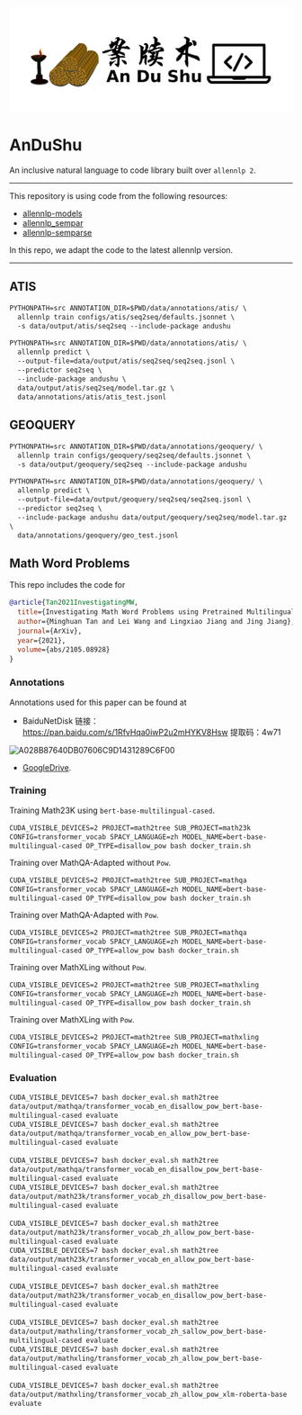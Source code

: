 ![AuDuShu](logo.png)

AnDuShu
==============

An inclusive natural language to code library built over ``allennlp 2``.

---------------------------------

This repository is using code from the following resources:
* [allennlp-models](https://github.com/allenai/allennlp-models)
* [allennlp_sempar](https://github.com/jbkjr/allennlp_sempar)
* [allennlp-semparse](https://github.com/allenai/allennlp-semparse)

In this repo, we adapt the code to the latest allennlp version.

----------------------------------

ATIS
----

```shell
PYTHONPATH=src ANNOTATION_DIR=$PWD/data/annotations/atis/ \
  allennlp train configs/atis/seq2seq/defaults.jsonnet \
  -s data/output/atis/seq2seq --include-package andushu
```

```shell
PYTHONPATH=src ANNOTATION_DIR=$PWD/data/annotations/atis/ \
  allennlp predict \
  --output-file=data/output/atis/seq2seq/seq2seq.jsonl \
  --predictor seq2seq \
  --include-package andushu \
  data/output/atis/seq2seq/model.tar.gz \
  data/annotations/atis/atis_test.jsonl 
```

GEOQUERY
--------

```shell
PYTHONPATH=src ANNOTATION_DIR=$PWD/data/annotations/geoquery/ \
  allennlp train configs/geoquery/seq2seq/defaults.jsonnet \
  -s data/output/geoquery/seq2seq --include-package andushu
```

```shell
PYTHONPATH=src ANNOTATION_DIR=$PWD/data/annotations/geoquery/ \
  allennlp predict \
  --output-file=data/output/geoquery/seq2seq/seq2seq.jsonl \
  --predictor seq2seq \
  --include-package andushu data/output/geoquery/seq2seq/model.tar.gz \
  data/annotations/geoquery/geo_test.jsonl 
```

Math Word Problems
------------------

This repo includes the code for 
```bibtex
@article{Tan2021InvestigatingMW,
  title={Investigating Math Word Problems using Pretrained Multilingual Language Models},
  author={Minghuan Tan and Lei Wang and Lingxiao Jiang and Jing Jiang},
  journal={ArXiv},
  year={2021},
  volume={abs/2105.08928}
}
```

### Annotations

Annotations used for this paper can be found at 
* BaiduNetDisk 链接：https://pan.baidu.com/s/1RfvHqa0iwP2u2mHYKV8Hsw 提取码：4w71 

![A028B87640DB07606C9D1431289C6F00](https://user-images.githubusercontent.com/2136700/147673791-86396ab4-e572-4b67-9ec3-31de884695db.png)
* [GoogleDrive](https://drive.google.com/drive/folders/1l6o1nE4qNS8gfjKK6Q8edQq4w4I53uIR?usp=sharing).

### Training

Training Math23K using `bert-base-multilingual-cased`.
```shell
CUDA_VISIBLE_DEVICES=2 PROJECT=math2tree SUB_PROJECT=math23k CONFIG=transformer_vocab SPACY_LANGUAGE=zh MODEL_NAME=bert-base-multilingual-cased OP_TYPE=disallow_pow bash docker_train.sh
```

Training over MathQA-Adapted without `Pow`.
```shell
CUDA_VISIBLE_DEVICES=2 PROJECT=math2tree SUB_PROJECT=mathqa CONFIG=transformer_vocab SPACY_LANGUAGE=zh MODEL_NAME=bert-base-multilingual-cased OP_TYPE=disallow_pow bash docker_train.sh
```

Training over MathQA-Adapted with `Pow`.
```shell
CUDA_VISIBLE_DEVICES=2 PROJECT=math2tree SUB_PROJECT=mathqa CONFIG=transformer_vocab SPACY_LANGUAGE=zh MODEL_NAME=bert-base-multilingual-cased OP_TYPE=allow_pow bash docker_train.sh
```

Training over MathXLing without `Pow`.
```shell
CUDA_VISIBLE_DEVICES=2 PROJECT=math2tree SUB_PROJECT=mathxling CONFIG=transformer_vocab SPACY_LANGUAGE=zh MODEL_NAME=bert-base-multilingual-cased OP_TYPE=disallow_pow bash docker_train.sh
```

Training over MathXLing with `Pow`.
```shell
CUDA_VISIBLE_DEVICES=2 PROJECT=math2tree SUB_PROJECT=mathxling CONFIG=transformer_vocab SPACY_LANGUAGE=zh MODEL_NAME=bert-base-multilingual-cased OP_TYPE=allow_pow bash docker_train.sh
```

### Evaluation

```
CUDA_VISIBLE_DEVICES=7 bash docker_eval.sh math2tree data/output/mathqa/transformer_vocab_en_disallow_pow_bert-base-multilingual-cased evaluate
CUDA_VISIBLE_DEVICES=7 bash docker_eval.sh math2tree data/output/mathqa/transformer_vocab_en_allow_pow_bert-base-multilingual-cased evaluate

CUDA_VISIBLE_DEVICES=7 bash docker_eval.sh math2tree data/output/mathqa/transformer_vocab_en_disallow_pow_bert-base-multilingual-cased evaluate 
CUDA_VISIBLE_DEVICES=7 bash docker_eval.sh math2tree data/output/math23k/transformer_vocab_zh_disallow_pow_bert-base-multilingual-cased evaluate
 
CUDA_VISIBLE_DEVICES=7 bash docker_eval.sh math2tree data/output/math23k/transformer_vocab_zh_allow_pow_bert-base-multilingual-cased evaluate
CUDA_VISIBLE_DEVICES=7 bash docker_eval.sh math2tree data/output/math23k/transformer_vocab_en_allow_pow_bert-base-multilingual-cased evaluate

CUDA_VISIBLE_DEVICES=7 bash docker_eval.sh math2tree data/output/math23k/transformer_vocab_en_disallow_pow_bert-base-multilingual-cased evaluate

CUDA_VISIBLE_DEVICES=7 bash docker_eval.sh math2tree data/output/mathxling/transformer_vocab_zh_sallow_pow_bert-base-multilingual-cased evaluate
CUDA_VISIBLE_DEVICES=7 bash docker_eval.sh math2tree data/output/mathxling/transformer_vocab_zh_allow_pow_bert-base-multilingual-cased evaluate

CUDA_VISIBLE_DEVICES=7 bash docker_eval.sh math2tree data/output/mathxling/transformer_vocab_zh_allow_pow_xlm-roberta-base evaluate
```
